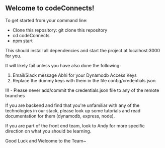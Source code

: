 ## Welcome to codeConnects!

To get started from your command line:

-  Clone this repository: git clone this repository
-  cd codeConnects
-  npm start

This should install all dependencies and start the project at localhost:3000 for you.

It will likely fail unless you have also done the following:

1. Email/Slack message Abhi for your Dynamodb Access Keys
2. Replace the dummy keys with them in the file config/credentials.json

!!! - Please never add/commit the credentials.json file to any of the remote branches

If you are backend and find that you're unfamiliar with any of the technologies in our stack, please look up some tutorials and read documentation for them (dynamodb, express, node).

If you are part of the front end team, look to Andy for more specific direction on what
you should be learning.

Good Luck and Welcome to the Team~